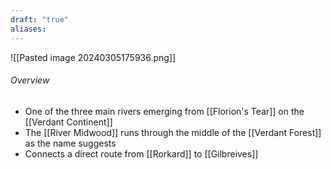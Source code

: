 ```yaml
---
draft: "true"
aliases:
---
```

![[Pasted image 20240305175936.png]]
###### Overview
- One of the three main rivers emerging from [[Florion's Tear]] on the [[Verdant Continent]]
- The [[River Midwood]] runs through the middle of the [[Verdant Forest]] as the name suggests
- Connects a direct route from [[Rorkard]] to [[Gilbreives]]